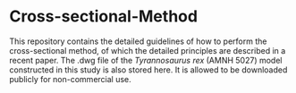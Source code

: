 # Cross-sectional-Method

This repository contains the detailed guidelines of how to perform the cross-sectional method, of which the detailed principles are described in a recent paper. The .dwg file of the *Tyrannosaurus rex* (AMNH 5027) model constructed in this study is also stored here. It is allowed to be downloaded publicly for non-commercial use.


